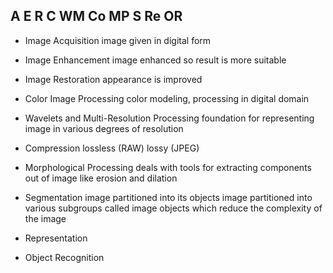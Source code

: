 ## A E R C WM Co MP S Re OR

- Image Acquisition
	image given in digital form
- Image Enhancement
	image enhanced so result is more suitable 
- Image Restoration
	appearance is improved
- Color Image Processing
	color modeling, processing in digital domain
- Wavelets and Multi-Resolution Processing
	foundation for representing image in various degrees of resolution
- Compression
	lossless (RAW)
	lossy (JPEG)
- Morphological Processing
	deals with tools for extracting components out of image like erosion and dilation
- Segmentation
	image partitioned into its objects
	image partitioned into various subgroups called image objects which reduce the complexity of the image
- Representation
	
- Object Recognition